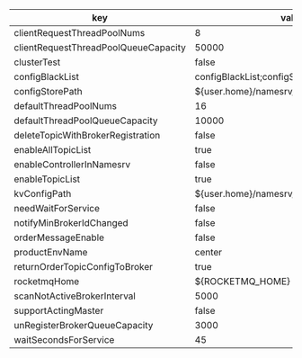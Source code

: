 |key|value|important|description|
|---|---|---|---|
|clientRequestThreadPoolNums|8|||
|clientRequestThreadPoolQueueCapacity|50000|||
|clusterTest|false|||
|configBlackList|configBlackList;configStorePath;kvConfigPath|||
|configStorePath|${user.home}/namesrv/namesrv.properties|||
|defaultThreadPoolNums|16|||
|defaultThreadPoolQueueCapacity|10000|||
|deleteTopicWithBrokerRegistration|false|||
|enableAllTopicList|true|||
|enableControllerInNamesrv|false|||
|enableTopicList|true|||
|kvConfigPath|${user.home}/namesrv/kvConfig.json|||
|needWaitForService|false|||
|notifyMinBrokerIdChanged|false|||
|orderMessageEnable|false|||
|productEnvName|center|||
|returnOrderTopicConfigToBroker|true|||
|rocketmqHome|${ROCKETMQ_HOME}|||
|scanNotActiveBrokerInterval|5000|||
|supportActingMaster|false|||
|unRegisterBrokerQueueCapacity|3000|||
|waitSecondsForService|45|||
